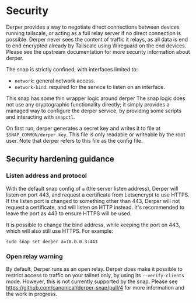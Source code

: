 # Security

Derper provides a way to negotiate direct connections between devices running tailscale,
or acting as a full relay server if no direct connection is possible.
Derper never sees the content of traffic it relays, as all data is end to end encrypted already by Tailscale using Wireguard on the end devices.
Please see the upstream documentation for more security information about derper.

The snap is strictly confined, with interfaces limited to:

* `network`: general network access.
* `network-bind`: required for the service to listen on an interface.

This snap has some thin wrapper logic around derper
The snap logic does not use any cryptographic functionality directly;
it simply provides a managed way to configure the derper service, by providing some scripts and interacting with `snapctl`.

On first run, derper generates a secret key and writes it to file at `$SNAP_COMMON/derper.key`. This file is only readable or writeable by the root user.
Note that derper refers to this file as the config file.

## Security hardening guidance

### Listen address and protocol

With the default snap config of `a` (the server listen address),
Derper will listen on port 443, and request a certificate from Letsencrypt to use HTTPS.
If the listen port is changed to something other than 443,
Derper will not request a certificate, and will listen on HTTP instead.
It's recommended to leave the port as 443 to ensure HTTPS will be used.

It is possible to change the bind address, while keeping the port on 443, which will also still use HTTPS.
For example:

```
sudo snap set derper a=10.0.0.3:443
```

### Open relay warning

By default, Derper runs as an open relay.
Derper does make it possible to restrict access to traffic on your tailnet only,
by using its `--verify-clients` mode.
However, this is not currently supported by the snap.
Please see https://github.com/canonical/derper-snap/pull/4 for more information and the work in progress.
